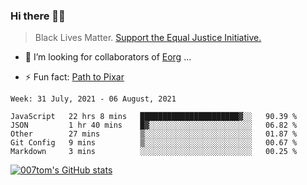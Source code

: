 ### Hi there 👋🏿

<!--
**007tom/007tom** is a ✨ _special_ ✨ repository because its `README.md` (this file) appears on your GitHub profile.

Here are some ideas to get you started:
-->

> Black Lives Matter. [Support the Equal Justice Initiative.](https://support.eji.org/give/153413/#!/donation/checkout)

<!--
- 🔭 I’m currently working on ...
- 🌱 I’m currently learning ...
-->
- 👯 I’m looking for collaborators of [Eorg](https://github.com/zhyd1997/Eorg) ...

<!--
- 🤔 I’m looking for help with ...
- 💬 Ask me about ...
- 📫 How to reach me: ...
- 😄 Pronouns: ...
-->

- ⚡ Fun fact: [Path to Pixar](https://bunnyhobby.github.io/)
<!--
-->

<!--START_SECTION:waka-->
```text
Week: 31 July, 2021 - 06 August, 2021

JavaScript   22 hrs 8 mins   ██████████████████████▓░░   90.39 % 
JSON         1 hr 40 mins    █▓░░░░░░░░░░░░░░░░░░░░░░░   06.82 % 
Other        27 mins         ▒░░░░░░░░░░░░░░░░░░░░░░░░   01.87 % 
Git Config   9 mins          ▒░░░░░░░░░░░░░░░░░░░░░░░░   00.67 % 
Markdown     3 mins          ░░░░░░░░░░░░░░░░░░░░░░░░░   00.25 % 
```
<!--END_SECTION:waka-->


[![007tom's GitHub stats](https://github-readme-stats.vercel.app/api?username=007tom&count_private=true&show_icons=true&theme=react)
](https://github.com/anuraghazra/github-readme-stats)
